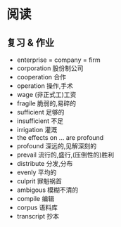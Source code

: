 # 阅读
## 复习 & 作业
- enterprise = company = firm
- corporation 股份制公司
- cooperation 合作
- operation 操作,手术
- wage (非正式工)工资
- fragile 脆弱的,易碎的
- sufficient 足够的
- insufficient 不足
- irrigation 灌溉
- the effects on ... are profound
- profound 深远的,见解深刻的
- prevail 流行的,盛行,(压倒性的)胜利
- distribute 分发,分布
- evenly 平均的
- culprit 罪魁祸首
- ambigous 模糊不清的
- compile 编辑
- corpus 语料库
- transcript 抄本

